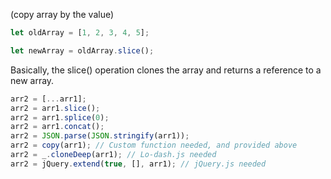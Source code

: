 (copy array by the value)

```javascript
let oldArray = [1, 2, 3, 4, 5];

let newArray = oldArray.slice();

```

Basically, the slice() operation clones the array and returns a reference to a new array.

```javascript
arr2 = [...arr1];
arr2 = arr1.slice();
arr2 = arr1.splice(0);
arr2 = arr1.concat();
arr2 = JSON.parse(JSON.stringify(arr1));
arr2 = copy(arr1); // Custom function needed, and provided above
arr2 = _.cloneDeep(arr1); // Lo-dash.js needed
arr2 = jQuery.extend(true, [], arr1); // jQuery.js needed
```